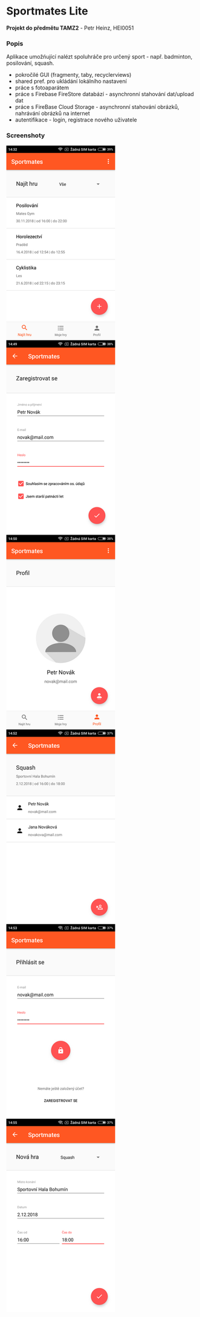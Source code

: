 # Sportmates Lite
**Projekt do předmětu TAMZ2** - Petr Heinz, HEI0051

### Popis
Aplikace umožńující nalézt spoluhráče pro určený sport - např. badminton, posilování, squash. 
- pokročilé GUI (fragmenty, taby, recyclerviews)
- shared pref. pro ukládání lokálního nastavení 
- práce s fotoaparátem
- práce s Firebase FireStore databází - asynchronní stahování dat/upload dat
- práce s FireBase Cloud Storage - asynchronní stahování obrázků, nahrávání obrázků na internet
- autentifikace - login, registrace nového uživatele

### Screenshoty
![Alt text](screen1.png?raw=true "Screenshot") ![Alt text](screen2.png?raw=true "Screenshot")
![Alt text](screen3.png?raw=true "Screenshot") ![Alt text](screen4.png?raw=true "Screenshot")
 ![Alt text](screen5.png?raw=true "Screenshot")  ![Alt text](screen6.png?raw=true "Screenshot")
